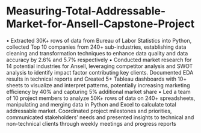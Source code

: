 # Measuring-Total-Addressable-Market-for-Ansell-Capstone-Project

•	Extracted 30K+ rows of data from Bureau of Labor Statistics into Python, collected Top 10 companies from 240+ sub-industries, establishing data cleaning and transformation techniques to enhance data quality and data accuracy by 2.6% and 5.7% respectively 
•	Conducted market research for 14 potential industries for Ansell, leveraging competitor analysis and SWOT analysis to identify impact factor contributing key clients. Documented EDA results in technical reports and Created 5+ Tableau dashboards with 10+ sheets to visualize and interpret patterns, potentially increasing marketing efficiency by 40% and capturing 5% additional market share
•	Led a team of 10 project members to analyze 50K+ rows of data on 240+ spreadsheets, manipulating and merging data in Python and Excel to calculate total addressable market. Coordinated project milestones and priorities, communicated stakeholders’ needs and presented insights to technical and non-technical clients through weekly meetings and progress reports

